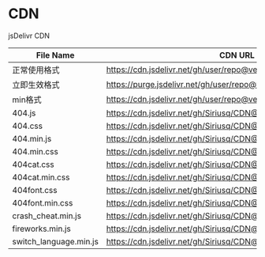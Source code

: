 # CDN
jsDelivr CDN

|File Name | CDN URL|
| --- | --- |
|正常使用格式 | https://cdn.jsdelivr.net/gh/user/repo@version/file|
|立即生效格式 | https://purge.jsdelivr.net/gh/user/repo@version/file|
|min格式 | https://cdn.jsdelivr.net/gh/user/repo@version/file.min|
|404.js | https://cdn.jsdelivr.net/gh/Siriusq/CDN@1.0/404.js|
|404.css | https://cdn.jsdelivr.net/gh/Siriusq/CDN@1.0/404.css|
|404.min.js | https://cdn.jsdelivr.net/gh/Siriusq/CDN@1.0/404.min.js|
|404.min.css | https://cdn.jsdelivr.net/gh/Siriusq/CDN@1.0/404.min.css|
|404cat.css | https://cdn.jsdelivr.net/gh/Siriusq/CDN@3.1/404cat.css|
|404cat.min.css | https://cdn.jsdelivr.net/gh/Siriusq/CDN@3.1/404cat.min.css|
|404font.css | https://cdn.jsdelivr.net/gh/Siriusq/CDN@2.0/404font.css|
|404font.min.css | https://cdn.jsdelivr.net/gh/Siriusq/CDN@3.0/404font.min.css|
|crash_cheat.min.js | https://cdn.jsdelivr.net/gh/Siriusq/CDN@latest/crash_cheat.min.js|
|fireworks.min.js | https://cdn.jsdelivr.net/gh/Siriusq/CDN@latest/fireworks.min.js|
|switch_language.min.js | https://cdn.jsdelivr.net/gh/Siriusq/CDN@latest/switch_language.min.js|
